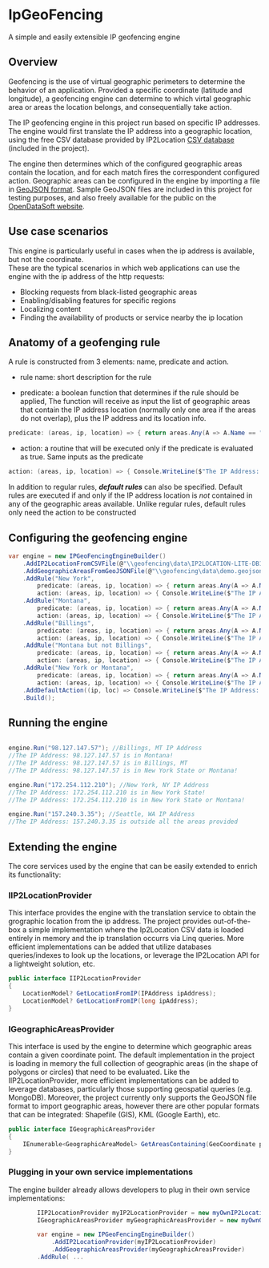 # IpGeoFencing
A simple and easily extensible IP geofencing engine

## Overview
Geofencing is the use of virtual geographic perimeters to determine the behavior of an application.
Provided a specific coordinate (latitude and longitude), a geofencing engine can determine to which virtal geographic area or areas the location belongs, and consequentially take action.

The IP geofencing engine in this project run based on specific IP addresses.
The engine would first translate the IP address into a geographic location, using the free CSV database provided by IP2Location
[CSV database](https://lite.ip2location.com/database/db11-ip-country-region-city-latitude-longitude-zipcode-timezone "[https://geojson.org/](https://lite.ip2location.com/database/db11-ip-country-region-city-latitude-longitude-zipcode-timezone)") (included in the project).

The engine then determines which of the configured geographic areas contain the location, and for each match fires the correspondent configured action.
Geographic areas can be configured in the engine by importing a file in [GeoJSON format](https://geojson.org/ "https://geojson.org/").
Sample GeoJSON files are included in this project for testing purposes, and also freely available for the public on the [OpenDataSoft website](https://public.opendatasoft.com/explore/ "https://public.opendatasoft.com/explore/").

## Use case scenarios
This engine is particularly useful in cases when the ip address is available, but not the coordinate.<br />
These are the typical scenarios in which web applications can use the engine with the ip address of the http requests:

- Blocking requests from black-listed geographic areas
- Enabling/disabling features for specific regions
- Localizing content
- Finding the availability of products or service nearby the ip location

## Anatomy of a geofenging rule
A rule is constructed from 3 elements: name, predicate and action.

- rule name: short description for the rule

- predicate: a boolean function that determines if the rule should be applied, The function will receive as input the list of geographic areas that contain the IP address location (normally only one area if the areas do not overlap), plus the IP address and its location info.
```csharp
predicate: (areas, ip, location) => { return areas.Any(A => A.Name == "New York"); }
```
- action: a routine that will be executed only if the predicate is evaluated as true. Same inputs as the predicate
```csharp
action: (areas, ip, location) => { Console.WriteLine($"The IP Address: {ip} is in New York State!"); })
```

In addition to regular rules, ***default rules*** can also be specified.
Default rules are executed if and only if the IP address location is *not* contained in any of the geographic areas available.
Unlike regular rules, default rules only need the action to be constructed


## Configuring the geofencing engine
```csharp
var engine = new IPGeoFencingEngineBuilder()
	.AddIP2LocationFromCSVFile(@"\\geofencing\data\IP2LOCATION-LITE-DB11.CSV")
	.AddGeographicAreasFromGeoJSONFile(@"\\geofencing\data\demo.geojson")
	.AddRule("New York", 
		predicate: (areas, ip, location) => { return areas.Any(A => A.Name == "New York"); },	
		action: (areas, ip, location) => { Console.WriteLine($"The IP Address: {ip} is in New York State!"); })
	.AddRule("Montana",
		predicate: (areas, ip, location) => { return areas.Any(A => A.Name == "Montana"); },
		action: (areas, ip, location) => { Console.WriteLine($"The IP Address: {ip} is in Montana!"); })
	.AddRule("Billings",
		predicate: (areas, ip, location) => { return areas.Any(A => A.Name == "Billings"); },
		action: (areas, ip, location) => { Console.WriteLine($"The IP Address: {ip} is in Billings, MT"); })
	.AddRule("Montana but not Billings",
		predicate: (areas, ip, location) => { return areas.Any(A => A.Name == "Montana") && !areas.Any(A => A.Name == "Billings"); },
		action: (areas, ip, location) => { Console.WriteLine($"The IP Address: {ip} is in Montana but not in Billings!"); })
	.AddRule("New York or Montana",
		predicate: (areas, ip, location) => { return areas.Any(A => A.Name == "Montana") || areas.Any(A => A.Name == "New York"); },
		action: (areas, ip, location) => { Console.WriteLine($"The IP Address: {ip} is in New York State or Montana!"); })
	.AddDefaultAction((ip, loc) => Console.WriteLine($"The IP Address: {ip} is outside all the areas provided"))
	.Build();
```
## Running the engine
```csharp

engine.Run("98.127.147.57"); //Billings, MT IP Address
//The IP Address: 98.127.147.57 is in Montana!
//The IP Address: 98.127.147.57 is in Billings, MT
//The IP Address: 98.127.147.57 is in New York State or Montana!

engine.Run("172.254.112.210"); //New York, NY IP Address
//The IP Address: 172.254.112.210 is in New York State!
//The IP Address: 172.254.112.210 is in New York State or Montana!

engine.Run("157.240.3.35"); //Seattle, WA IP Address
//The IP Address: 157.240.3.35 is outside all the areas provided
```

## Extending the engine
The core services used by the engine that can be easily extended to enrich its functionality:

### IIP2LocationProvider
This interface provides the engine with the translation service to obtain the grographic location from the ip address.
The project provides out-of-the-box a simple implementation where the Ip2Location CSV data is loaded entirely in memory and the ip translation occurrs via Linq queries. More efficient implementations can be added that utilize databases queries/indexes to look up the locations, or leverage the IP2Location API for a lightweight solution, etc.
```csharp
public interface IIP2LocationProvider
{
	LocationModel? GetLocationFromIP(IPAddress ipAddress);
	LocationModel? GetLocationFromIP(long ipAddress);
}
```

### IGeographicAreasProvider
This interface is used by the engine to determine which geographic areas contain a given coordinate point.
The default implementation in the project is loading in memory the full collection of geographic areas (in the shape of polygons or circles) that need to be evaluated. Like the IIP2LocationProvider, more efficient implementations can be added to leverage databases, particularly those supporting geospatial queries (e.g. MongoDB).
Moreover, the project currently only supports the GeoJSON file format to import geographic areas, however there are other popular formats that can be integrated: Shapefile (GIS), KML (Google Earth), etc. 
```csharp
public interface IGeographicAreasProvider
{
	IEnumerable<GeographicAreaModel> GetAreasContaining(GeoCoordinate point);
}
```

### Plugging in your own service implementations
The engine builder already allows developers to plug in their own service implementations:
```csharp
        IIP2LocationProvider myIP2LocationProvider = new myOwnIP2LocationProviderImplementation();
        IGeographicAreasProvider myGeographicAreasProvider = new myOwnGeographicAreasProviderImplementation();

        var engine = new IPGeoFencingEngineBuilder()
            .AddIP2LocationProvider(myIP2LocationProvider)
            .AddGeographicAreasProvider(myGeographicAreasProvider)
	    .AddRule( ...
```


